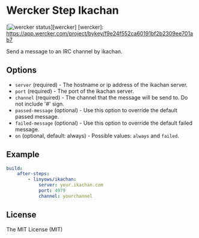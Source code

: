 Wercker Step Ikachan
====================

[![wercker status](https://app.wercker.com/status/f9e24f552ca60191bf2b2309ee701ab7/m/ "wercker status")][wercker]
[wercker]: https://app.wercker.com/project/bykey/f9e24f552ca60191bf2b2309ee701ab7

Send a message to an IRC channel by ikachan.

Options
-------

- `server` (required) - The hostname or ip address of the ikachan server.
- `port` (required) - The port of the ikachan server.
- `channel` (required) - The channel that the message will be send to. Do not include '#' sign.
- `passed-message` (optional) - Use this option to override the default passed message.
- `failed-message` (optional) -  Use this option to override the default failed message.
- `on` (optional, default: always) - Possible values: `always` and `failed`.

Example
-------

```yaml
build:
    after-steps:
        - linyows/ikachan:
            server: your.ikachan.com
            port: 4979
            channel: yourchannel
```

License
-------

The MIT License (MIT)
